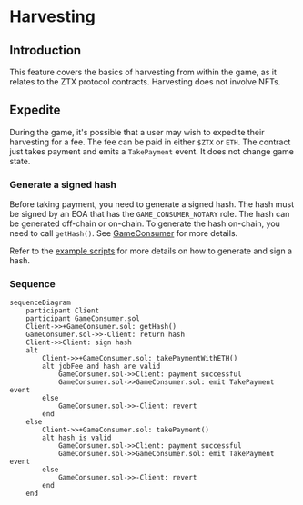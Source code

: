 # Harvesting

## Introduction
This feature covers the basics of harvesting from within the game, as it relates to the ZTX protocol contracts. Harvesting does not involve NFTs.

## Expedite
During the game, it's possible that a user may wish to expedite their harvesting for a fee. The fee can be paid in either `$ZTX` or `ETH`. The contract just takes payment and emits a `TakePayment` event. It does not change game state.

### Generate a signed hash
Before taking payment, you need to generate a signed hash. The hash must be signed by an EOA that has the `GAME_CONSUMER_NOTARY` role. The hash can be generated off-chain or on-chain. To generate the hash on-chain, you need to call `getHash()`. See [GameConsumer](../contracts/game/GameConsumer.md#gethash) for more details.

Refer to the [example scripts](../../script/utils/game) for more details on how to generate and sign a hash.

### Sequence
```mermaid
sequenceDiagram
    participant Client
    participant GameConsumer.sol
    Client->>+GameConsumer.sol: getHash()
    GameConsumer.sol->>-Client: return hash
    Client->>Client: sign hash
    alt
        Client->>+GameConsumer.sol: takePaymentWithETH()
        alt jobFee and hash are valid
            GameConsumer.sol->>Client: payment successful
            GameConsumer.sol->>GameConsumer.sol: emit TakePayment event
        else
            GameConsumer.sol->>-Client: revert
        end
    else
        Client->>+GameConsumer.sol: takePayment()
        alt hash is valid
            GameConsumer.sol->>Client: payment successful
            GameConsumer.sol->>GameConsumer.sol: emit TakePayment event
        else
            GameConsumer.sol->>-Client: revert
        end 
    end
```
